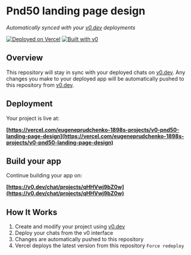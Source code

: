 # Pnd50 landing page design

*Automatically synced with your [v0.dev](https://v0.dev) deployments*

[![Deployed on Vercel](https://img.shields.io/badge/Deployed%20on-Vercel-black?style=for-the-badge&logo=vercel)](https://vercel.com/eugeneprudchenko-1898s-projects/v0-pnd50-landing-page-design)
[![Built with v0](https://img.shields.io/badge/Built%20with-v0.dev-black?style=for-the-badge)](https://v0.dev/chat/projects/qHHVwj9bZ0w)

## Overview

This repository will stay in sync with your deployed chats on [v0.dev](https://v0.dev).
Any changes you make to your deployed app will be automatically pushed to this repository from [v0.dev](https://v0.dev).

## Deployment

Your project is live at:

**[https://vercel.com/eugeneprudchenko-1898s-projects/v0-pnd50-landing-page-design](https://vercel.com/eugeneprudchenko-1898s-projects/v0-pnd50-landing-page-design)**

## Build your app

Continue building your app on:

**[https://v0.dev/chat/projects/qHHVwj9bZ0w](https://v0.dev/chat/projects/qHHVwj9bZ0w)**

## How It Works

1. Create and modify your project using [v0.dev](https://v0.dev)
2. Deploy your chats from the v0 interface
3. Changes are automatically pushed to this repository
4. Vercel deploys the latest version from this repository
`Force redeploy`
